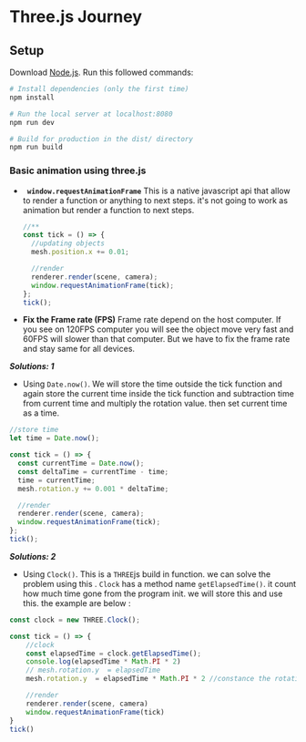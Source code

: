 # Three.js Journey

## Setup

Download [Node.js](https://nodejs.org/en/download/).
Run this followed commands:

```bash
# Install dependencies (only the first time)
npm install

# Run the local server at localhost:8080
npm run dev

# Build for production in the dist/ directory
npm run build
```

### Basic animation using three.js

- **` window.requestAnimationFrame`**
  This is a native javascript api that allow to render a function or anything to next steps. it's not going to work as animation but render a function to next steps.

  ```javascript
  //**
  const tick = () => {
    //updating objects
    mesh.position.x += 0.01;

    //render
    renderer.render(scene, camera);
    window.requestAnimationFrame(tick);
  };
  tick();
  ```

- **Fix the Frame rate (FPS)**
  Frame rate depend on the host computer. If you see on 120FPS computer you will see the object move very fast and 60FPS will slower than that computer. But we have to fix the frame rate and stay same for all devices.

**_Solutions: 1_**

- Using `Date.now()`. We will store the time outside the tick function and again store the current time inside the tick function and subtraction time from current time and multiply the rotation value. then set current time as a time.

```javascript
//store time
let time = Date.now();

const tick = () => {
  const currentTime = Date.now();
  const deltaTime = currentTime - time;
  time = currentTime;
  mesh.rotation.y += 0.001 * deltaTime;

  //render
  renderer.render(scene, camera);
  window.requestAnimationFrame(tick);
};
tick();
```

**_Solutions: 2_**
- Using `Clock()`. This is a `THREE`js build in function. we can solve the problem using this . `Clock` has a method name `getElapsedTime()`. it count how much time gone from the program init. we will store this and use this. the example are below :

```javascript	
const clock = new THREE.Clock();

const tick = () => {
    //clock
    const elapsedTime = clock.getElapsedTime();
    console.log(elapsedTime * Math.PI * 2)
    // mesh.rotation.y  = elapsedTime
    mesh.rotation.y  = elapsedTime * Math.PI * 2 //constance the rotation using this

    //render
    renderer.render(scene, camera)
    window.requestAnimationFrame(tick)
}
tick()
```
